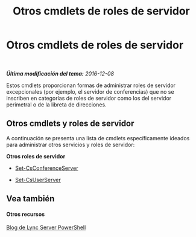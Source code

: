 ﻿---
title: Otros cmdlets de roles de servidor
TOCTitle: Otros cmdlets de roles de servidor
ms:assetid: 92c455b5-f351-4413-bf18-25eb860d1d86
ms:mtpsurl: https://technet.microsoft.com/es-es/library/Gg415664(v=OCS.15)
ms:contentKeyID: 48276038
ms.date: 01/07/2017
mtps_version: v=OCS.15
ms.translationtype: HT
---

# Otros cmdlets de roles de servidor

 

_**Última modificación del tema:** 2016-12-08_

Estos cmdlets proporcionan formas de administrar roles de servidor excepcionales (por ejemplo, el servidor de conferencias) que no se inscriben en categorías de roles de servidor como los del servidor perimetral o de la libreta de direcciones.

## Otros cmdlets y roles de servidor

A continuación se presenta una lista de cmdlets específicamente ideados para administrar otros servicios y roles de servidor:

**Otros roles de servidor**

  -   
    [Set-CsConferenceServer](set-csconferenceserver.md)

  -   
    [Set-CsUserServer](set-csuserserver.md)

## Vea también

#### Otros recursos

[Blog de Lync Server PowerShell](http://go.microsoft.com/fwlink/?linkid=203150%26clcid=0xc0a)

